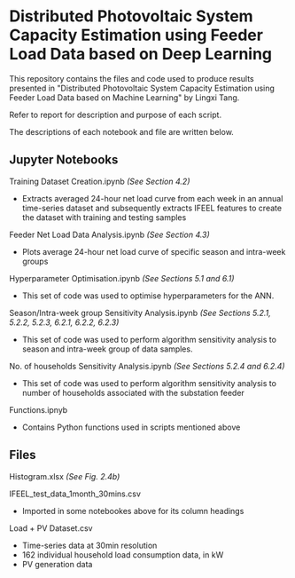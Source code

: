 # Distributed Photovoltaic System Capacity Estimation using Feeder Load Data based on Deep Learning

This repository contains the files and code used to produce results presented in "Distributed Photovoltaic System Capacity Estimation using Feeder Load Data based on Machine Learning" by Lingxi Tang.

Refer to report for description and purpose of each script. 

The descriptions of each notebook and file are written below. 


## Jupyter Notebooks

Training Dataset Creation.ipynb
*(See Section 4.2)* 
- Extracts averaged 24-hour net load curve from each week in an annual time-series dataset and subsequently extracts IFEEL features to create the dataset with training and testing samples

Feeder Net Load Data Analysis.ipynb
*(See Section 4.3)* 
- Plots average 24-hour net load curve of specific season and intra-week groups

Hyperparameter Optimisation.ipynb
*(See Sections 5.1 and 6.1)* 
- This set of code was used to optimise hyperparameters for the ANN. 

Season/Intra-week group Sensitivity Analysis.ipynb
*(See Sections 5.2.1, 5.2.2, 5.2.3, 6.2.1, 6.2.2, 6.2.3)*
- This set of code was used to perform algorithm sensitivity analysis to season and intra-week group of data samples. 

No. of households Sensitivity Analysis.ipynb
*(See Sections 5.2.4 and 6.2.4)*
- This set of code was used to perform algorithm sensitivity analysis to number of households associated with the substation feeder

Functions.ipnyb
- Contains Python functions used in scripts mentioned above

## Files

Histogram.xlsx
*(See Fig. 2.4b)*

IFEEL_test_data_1month_30mins.csv
- Imported in some notebookes above for its column headings

Load + PV Dataset.csv
- Time-series data at 30min resolution
- 162 individual household load consumption data, in kW
- PV generation data 


